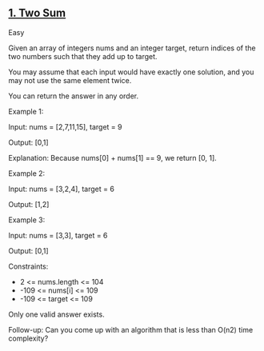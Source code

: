 ## [1. Two Sum](https://leetcode.com/problems/two-sum/description/)

Easy

Given an array of integers nums and an integer target, return indices of the two numbers such that they add up to target.

You may assume that each input would have exactly one solution, and you may not use the same element twice.

You can return the answer in any order.

Example 1:

Input: nums = [2,7,11,15], target = 9

Output: [0,1]

Explanation: Because nums[0] + nums[1] == 9, we return [0, 1].

Example 2:

Input: nums = [3,2,4], target = 6

Output: [1,2]

Example 3:

Input: nums = [3,3], target = 6

Output: [0,1]
 

Constraints:

- 2 <= nums.length <= 104
- -109 <= nums[i] <= 109
- -109 <= target <= 109

Only one valid answer exists.


Follow-up: Can you come up with an algorithm that is less than O(n2) time complexity?